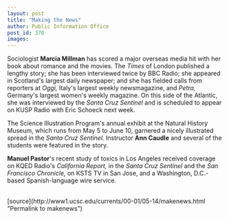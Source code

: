 ```yaml
---
layout: post
title: "Making the News"
author: Public Information Office
post_id: 370
images:
---
```


<p>
  Sociologist <b>Marcia Millman</b> has scored a major overseas media hit with her book about romance and the movies. The <i>Times</i> of London published a lengthy story; she has been interviewed twice by BBC Radio; she appeared in Scotland's largest daily newspaper; and she has fielded calls from reporters at <i>Oggi,</i> Italy's largest weekly newsmagazine, and <i>Petra,</i> Germany's largest women's weekly magazine. On this side of the Atlantic, she was interviewed by the <i>Santa Cruz Sentinel</i> and is scheduled to appear on KUSP Radio with Eric Schoeck next week.
</p>
<p>
  The Science Illustration Program's annual exhibit at the Natural History Museum, which runs from May 5 to June 10, garnered a nicely illustrated spread in the <i>Santa Cruz Sentinel.</i> Instructor <b>Ann Caudle</b> and several of the students were featured in the story.
</p>
<p>
  <b>Manuel Pastor</b>'s recent study of toxics in Los Angeles received coverage on KQED Radio's <i>California Report,</i> in the <i>Santa Cruz Sentinel</i> and the <i>San Francisco Chronicle,</i> on KSTS TV in San Jose, and a Washington, D.C.-based Spanish-language wire service.<br>
  <br>
  </p>
[source](http://www1.ucsc.edu/currents/00-01/05-14/makenews.html "Permalink to makenews")
